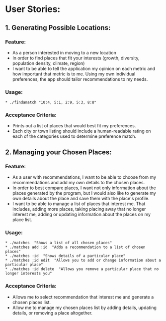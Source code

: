 # User Stories:

## 1. Generating Possible Locations:

###  Feature:
  * As a person interested in moving to a new location
  * In order to find places that fit your interests (growth, diversity, population density, climate, region)
  * I want to be able to tell the application my opinion on each metric and how important that metric is to me.  Using my own individual preferences, the app should tailor recommendations to my needs.

###  Usage:
  ```
  * ./findamatch "10:4, 5:1, 2:9, 5:3, 8:8"
  ```

###  Acceptance Criteria:
  * Prints out a list of places that would best fit my preferences.
  * Each city or town listing should include a human-readable rating on each of the categories used to determine preference match.



## 2. Managing your Chosen Places:

###  Feature:
  * As a user with recommendations, I want to be able to choose from my recommendations and add my own details to the chosen places.
  * In order to best compare places, I want not only information about the places generated by the program, but I would also like to generate my own details about the place and save them with the place's profile.
  * I want to be able to manage a list of places that interest me.  That includes, adding more places, taking placing away that no longer interest me, adding or updating information about the places on my place list.

###  Usage:
  ```
  * ./matches  "Shows a list of all chosen places"
  * ./matches add :id  "Adds a recommendation to a list of chosen places"
  * ./matches :id  "Shows details of a particular place"
  * ./matches :id edit  "Allows you to add or change information about a particular place"
  * ./matches :id delete  "Allows you remove a particular place that no longer interests you"
  ```

###  Acceptance Criteria:
  * Allows me to select recommendation that interest me and generate a chosen places list.
  * Allow me to manage my chosen places list by adding details, updating details, or removing a place altogether.

